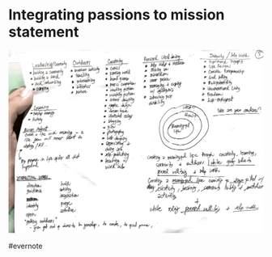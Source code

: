 # Integrating passions to mission statement

![Evernote Snapshot 20200814 174634.png](Integrating%20passions%20to%20mission%20statement.assets/Evernote%20Snapshot%2020200814%20174634.png)

\#evernote

